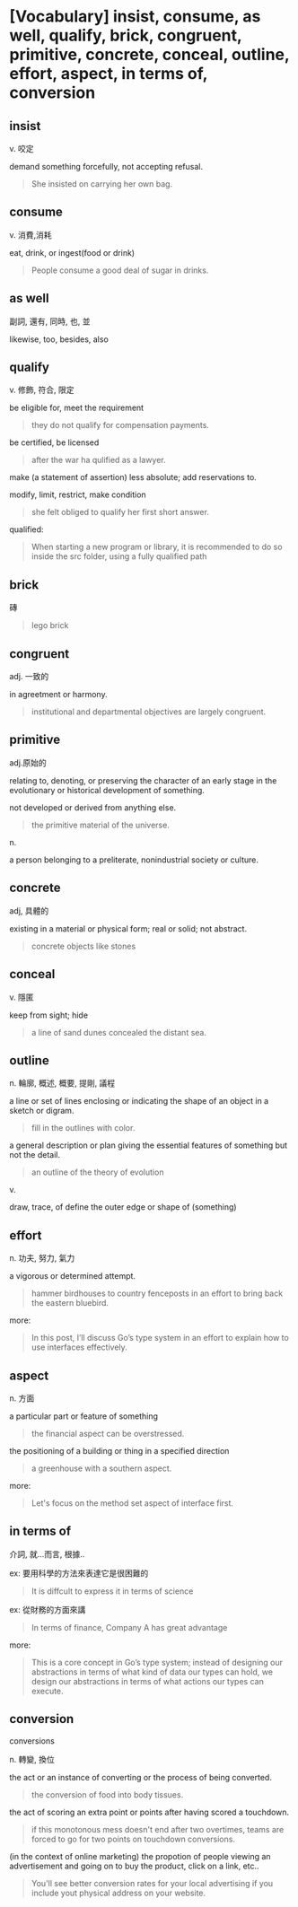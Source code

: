 # [Vocabulary] insist, consume, as well, qualify, brick, congruent, primitive, concrete, conceal, outline, effort, aspect, in terms of, conversion

## insist

v. 咬定

demand something forcefully, not accepting refusal.

> She insisted on carrying her own bag.

## consume

v. 消費,消耗

eat, drink, or ingest(food or drink)

> People consume a good deal of sugar in drinks.

## as well 

副詞, 還有, 同時, 也, 並

likewise, too, besides, also

## qualify

v. 修飾, 符合, 限定

be eligible for, meet the requirement

> they do not qualify for compensation payments.

be certified, be licensed

> after the war ha qulified as a lawyer.

make (a statement of assertion) less absolute; add reservations to.

modify, limit, restrict, make condition 

> she felt obliged to qualify her first short answer.

qualified: 

> When starting a new program or library, it is recommended to do so inside the src folder, using a fully qualified path

## brick 

磚

> lego brick

## congruent

adj. 一致的

in agreetment or harmony.

> institutional and departmental objectives are largely congruent.


## primitive 

adj.原始的

relating to, denoting, or preserving the character of an early stage in the evolutionary or historical development of something.

not developed or derived from anything else.

> the primitive material of the universe.

n.

a person belonging to a preliterate, nonindustrial society or culture.

## concrete

adj, 具體的

existing in a material or physical form; real or solid; not abstract.

> concrete objects like stones

## conceal

v. 隱匿

keep from sight; hide

> a line of sand dunes concealed the distant sea.

## outline 

n. 輪廓, 概述, 概要, 提剛, 議程 

a line or set of lines enclosing or indicating the shape of an object in a sketch or digram.

> fill in the outlines with color.

a general description or plan giving the essential features of something but not the detail.

> an outline of the theory of evolution

v. 

draw, trace, of define the outer edge or shape of (something)

## effort 

n. 功夫, 努力, 氣力

a vigorous or determined attempt.

> hammer birdhouses to country fenceposts in an effort to bring back the eastern bluebird.

more: 

> In this post, I’ll discuss Go’s type system in an effort to explain how to use interfaces effectively.

## aspect

n. 方面

a particular part or feature of something

> the financial aspect can be overstressed.

the positioning of a building or thing in a specified direction

> a greenhouse with a southern aspect.

more: 

> Let's focus on the method set aspect of interface first. 

## in terms of 

介詞, 就...而言,  根據..

ex: 要用科學的方法來表達它是很困難的

> It is diffcult to express it in terms of science

ex: 從財務的方面來講

> In terms of finance, Company A has great advantage

more: 

> This is a core concept in Go’s type system; instead of designing our abstractions in terms of what kind of data our types can hold, we design our abstractions in terms of what actions our types can execute.


## conversion

conversions 

n. 轉變, 換位

the act or an instance of converting or the process of being converted.

> the conversion of food into body tissues.

the act of scoring an extra point or points after having scored a touchdown.

> if this monotonous mess doesn't end after two overtimes, teams are forced to go for two points on touchdown conversions.


(in the context of online marketing) the propotion of people viewing an advertisement and going on to buy the product, click on a link, etc..

> You'll see better conversion rates for your local advertising if you include yout physical address on your website.

